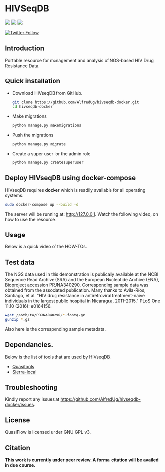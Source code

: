 # HIVSeqDB

[![](https://img.shields.io/badge/uses-docker-orange)](https://docs.docker.com/get-docker)
[![](https://img.shields.io/badge/uses-conda-yellowgreen)](https://docs.conda.io/projects/conda/en/latest/user-guide/install/index.html)
[![](https://img.shields.io/badge/License-GPLv3-blue.svg)](https://www.gnu.org/licenses/gpl-3.0)

[![Twitter Follow](https://img.shields.io/twitter/follow/alfred_ug.svg?style=social)](https://twitter.com/alfred_ug) 

## Introduction

Portable resource for management and analysis of NGS-based HIV Drug Resistance Data.

## Quick installation

+ Download HIVseqDB from GitHub.
    ```bash
    git clone https://github.com/AlfredUg/hivseqdb-docker.git
    cd hivseqdb-docker
    ```

+ Make migrations
    ```bash
    python manage.py makemigrations
    ```

+ Push the migrations
    ```bash
    python manage.py migrate
    ```

+ Create a super user for the admin role
    ```bash
    python manage.py createsuperuser
    ```

## Deploy HIVseqDB using docker-compose

HIVseqDB requires **docker** which is readily available for all operating systems.
```bash
sudo docker-compose up --build -d
```

The server will be running at: http://127.0.0.1. Watch the following video, on how to use the resource.

## Usage

Below is a quick video of the HOW-TOs. 

## Test data

The NGS data used in this demonstration is publically available at the NCBI Sequence Read Archive (SRA) and the European Nucleotide Archive (ENA), Bioproject accession PRJNA340290. Corresponding sample data was obtained from the associated publication. Many thanks to Avila-Ríos, Santiago, et al. "HIV drug resistance in antiretroviral treatment-naïve individuals in the largest public hospital in Nicaragua, 2011-2015." PLoS One 11.10 (2016): e0164156.

```bash
wget /path/to/PRJNA340290/*.fastq.gz 
gunzip *.gz
```

Also here is the corresponding sample metadata.

## Dependancies.

Below is the list of tools that are used by HIVseqDB.

+ [Quasitools](https://phac-nml.github.io/quasitools/)
+ [Sierra-local](https://github.com/PoonLab/sierra-local)

## Troubleshooting

Kindly report any issues at https://github.com/AlfredUg/hivseqdb-docker/issues.

## License

QuasiFlow is licensed under GNU GPL v3.

## Citation

**This work is currently under peer review. A formal citation will be availed in due course.**
